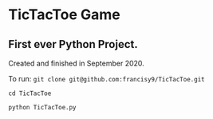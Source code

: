 # TicTacToe Game

## First ever Python Project. 

Created and finished in September 2020.

To run:
`git clone git@github.com:francisy9/TicTacToe.git ` 

`cd TicTacToe`

`python TicTacToe.py`
